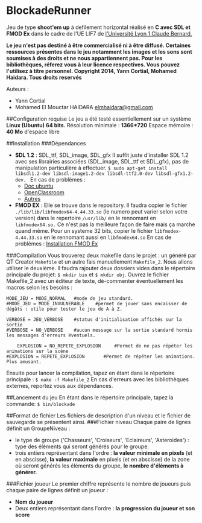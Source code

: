 BlockadeRunner
===================




Jeu de type **shoot'em up** à defilement horizontal réalisé en **C avec SDL et FMOD Ex** dans le cadre de l'UE LIF7 de [l'Université Lyon 1 Claude Bernard.](http://www.univ-lyon1.fr/)

**Le jeu n'est pas destiné à être commercialisé ni à être diffusé. Certaines ressources présentes dans le jeu notamment les images	et les sons sont soumises à des droits et ne nous appartiennent pas. Pour les bibliothèques, réferez vous à leur licence respectives.
Vous pouvez l'utilisez à titre personnel.
Copyright 2014, Yann Cortial, Mohamed Haidara.
Tous droits reservés**

Auteurs : 
- Yann Cortial
- Mohamed El Mouctar HAIDARA <elmhaidara@gmail.com>



##Configuration requise
Le jeu a été testé essentiellement sur un système **Linux (Ubuntu) 64 bits.**
Résolution minimale :  **1366*720**
Espace mémoire : **40 Mo** d'espace libre

##Installation
###Dépendances

* **SDL 1.2** : SDL_ttf,  SDL_image,  SDL_gfx
Il suffit juste d'installer SDL 1.2 avec ses librairies associées (SDL_image, SDL_ttf et SDL_gfx), pas de manipulation particulière à effectuer.
`$ sudo apt-get install libsdl1.2-dev libsdl-image1.2-dev libsdl-ttf2.0-dev libsdl-gfx1.2-dev. `
En cas de problèmes : 
	* [Doc ubuntu](http://doc.ubuntu-fr.org/sdl) 
	* [OpenClassroom](http://fr.openclassrooms.com/informatique/cours/apprenez-a-programmer-en-c/installation-de-la-sdl )
	* [Autres](http://loka.developpez.com/tutoriel/sdl/installation/)
* **FMOD EX** : Elle se trouve dans le repository. 
Il faudra copier  le fichier `./lib/lib/libfmodex64-4.44.33.so` (le numero peut varier selon votre version) dans le repertoire `/usr/lib/` en le rennomant  en `libfmodex64.so.` Ce n'est pas la meilleure façon de faire mais ça marche quand même.	Pour un systeme 32 bits, copier le fichier `libfmodex-4.44.33.so`  en le rennomant aussi en `libfmodex64.so`
En cas de problèmes : [Installation FMOD Ex](http://sindev.blogspot.fr/2009/02/how-to-installer-la-fmod-ex-sur-linux.html)

###Compilation
Vous trouverez deux makefile dans le projet : un généré par QT Creator `Makefile` et un autre fais manuellement `Makefile_2`. Nous allons utiliser le deuxième. 
Il faudra rajouter deux dossiers vides dans le répertoire principale du projet: `$ mkdir bin` et `$ mkdir obj`.
Ouvrez le fichier Makefile_2 avec un éditeur de texte, dé-commenter éventuellement les macros selon les besoins : 

	MODE_JEU = MODE_NORMAL   #mode de jeu standard.
	#MODE_JEU = MODE_INVULNERABLE	 #permet de jouer sans encaisser de dégâts : utile pour tester le jeu de A à Z.
	
	VERBOSE = JEU_VERBOSE    #status d'initialisation affichés sur la sortie
	#VERBOSE = NO_VERBOSE    #aucun message sur la sortie standard hormis les messages d'erreurs éventuels. 
	
		EXPLOSION = NO_REPETE_EXPLOSION 	#Permet de ne pas répéter les animations sur la scène
	#EXPLOSION = REPETE_EXPLOSION 		#Permet de répéter les animations. Plus amusant.

Ensuite pour lancer la compilation, tapez en étant dans le répertoire principale : 
`$ make -f Makefile_2`
En cas d'erreurs avec les bibliothèques externes, reportez vous aux dépendances.

##Lancement du jeu
En étant dans le répertoire principale, tapez la commande:
`$ bin/blockade`

##Format de fichier 
Les fichiers de description d'un niveau et le fichier de sauvegarde se présentent ainsi.
###Fichier niveau
Chaque paire de lignes définit un GroupeNiveau : 
- le type de groupe ('Chasseurs', 'Croiseurs', 'Eclaireurs', 'Asteroides') : type des éléments qui seront générés pour le groupe. 
- trois entiers représentant dans l'ordre : **la valeur minimale en pixels** (et en abscisse),  **la valeur maximale** en pixels (et en abscisse) de la zone où seront générés les éléments du groupe, **le nombre d'éléments à générer.**

###Fichier joueur
Le premier chiffre représente le nombre de joueurs puis chaque paire de lignes définit un joueur :	
- **Nom du joueur**
- Deux entiers représentant dans l'ordre : **la progression du joueur et son score** 







